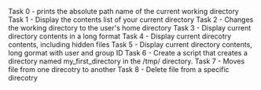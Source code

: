 Task 0 - prints the absolute path name of the current working directory
Task 1 - Display the contents list of your current directory
Task 2 - Changes the working directory to the user's home directory
Task 3 - Display current directory contents in a long format
Task 4 - Display current direcotry contents, including hidden files
Task 5 - Display current directory contents, long gormat with user and group ID
Task 6 - Create a script that creates a directory named my_first_directory in the /tmp/ directory.
Task 7 - Moves file from one direcotry to another
Task 8 - Delete file from a specific direcotry
